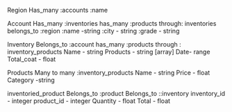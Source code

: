 Region
Has_many :accounts 
:name 


Account
Has_many :inventories
has_many :products through: inventories
belongs_to :region
:name -string
:city - string
:grade - string



Inventory
Belongs_to  :account
has_many :products through : inventory_products
Name - string 
Products - string [array]
Date-  range 
Total_coat - float


Products
Many to many :inventory_products
Name - string 
Price - float
Category  -string 

inventoried_product
Belongs_to :product
Belongs_to ::inventory
inventory_id - integer 
product_id - integer 
Quantity - float 
Total - float 

